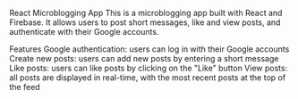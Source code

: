 React Microblogging App
This is a microblogging app built with React and Firebase. 
It allows users to post short messages, like and view posts, and authenticate with their Google accounts.

Features
Google authentication: users can log in with their Google accounts
Create new posts: users can add new posts by entering a short message
Like posts: users can like posts by clicking on the "Like" button
View posts: all posts are displayed in real-time, with the most recent posts at the top of the feed

